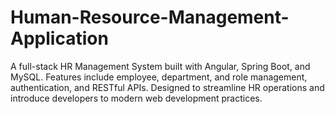 # Human-Resource-Management-Application
A full-stack HR Management System built with Angular, Spring Boot, and MySQL.
Features include employee, department, and role management, authentication, and RESTful APIs.
Designed to streamline HR operations and introduce developers to modern web development practices.
